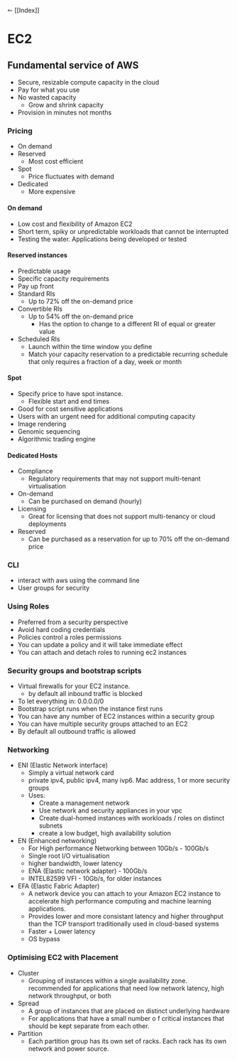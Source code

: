 ↼ [[Index]]

# EC2
## Fundamental service of AWS
- Secure, resizable compute capacity in the cloud
- Pay for what you use
- No wasted capacity
	- Grow and shrink capacity
- Provision in minutes not months

### Pricing
- On demand
- Reserved
	- Most cost efficient
- Spot
	- Price fluctuates with demand
- Dedicated
	- More expensive

####  On demand
- Low cost and flexibility of Amazon EC2
- Short term, spiky or unpredictable workloads that cannot be interrupted
- Testing the water. Applications being developed or tested

#### Reserved instances
- Predictable usage
- Specific capacity requirements
- Pay up front
- Standard RIs
	- Up to 72% off the on-demand price
- Convertible RIs
	- Up to 54% off the on-demand price
		- Has the option to change to a different RI of equal or greater value
- Scheduled RIs
	- Launch within the time window you define
	- Match your capacity reservation to a predictable recurring schedule that only requires a fraction of a day, week or month

#### Spot 
- Specify price to have spot instance.
	- Flexible start and end times
- Good for cost sensitive applications
- Users with an urgent need for additional computing capacity
- Image rendering
- Genomic sequencing
- Algorithmic trading engine

#### Dedicated Hosts
- Compliance
	- Regulatory requirements that may not support multi-tenant virtualisation
- On-demand
	- Can be purchased on demand (hourly)
- Licensing
	- Great for licensing that does not support multi-tenancy or cloud deployments
- Reserved
	- Can be purchased as a reservation for up to 70% off the on-demand price

### CLI
- interact with aws using the command line
- User groups for security

### Using Roles
- Preferred from a security perspective
- Avoid hard coding credentials
- Policies control a roles permissions
- You can update a policy and it will take immediate effect
- You can attach and detach roles to running ec2 instances 

### Security groups and bootstrap scripts
- Virtual firewalls for your EC2 instance. 
	- by default all inbound traffic is blocked
- To let everything in: 0.0.0.0/0
- Bootstrap script runs when the instance first runs
- You can have any number of EC2 instances within a security group
- You can have multiple security groups attached to an EC2
- By default all outbound traffic is allowed

### Networking
- ENI (Elastic Network interface)
	- Simply a virtual network card
	- private ipv4, public ipv4, many ivp6. Mac address, 1 or more security groups
	- Uses:
		- Create a management network
		- Use network and security appliances in your vpc
		- Create dual-homed instances with workloads / roles on distinct subnets
		- create a low budget, high availability solution
- EN (Enhanced networking)
	- For High performance Networking between 10Gb/s - 100Gb/s
	- Single root I/O virtualisation
	- higher bandwidth, lower latency
	- ENA (Elastic network adapter) - 100Gb/s
	- INTEL82599 VFI - 10Gb/s, for older instances
- EFA (Elastic Fabric Adapter)
	- A network device you can attach to your Amazon EC2 instance to accelerate high performance computing and machine learning applications.
	- Provides lower and more consistant latency and higher throughput than the TCP transport traditionally used in cloud-based systems
	- Faster + Lower latency
	- OS bypass

### Optimising EC2 with Placement
- Cluster
	- Grouping of instances within a single availability zone. recommended for applications that need low network latency, high network throughput, or both
- Spread
	- A group of instances that are placed on distinct underlying hardware
	- For applications  that have a small number o f critical instances that should be kept separate from each other.
- Partition
	- Each partition group has its own set of racks. Each rack has its own network and power source. 